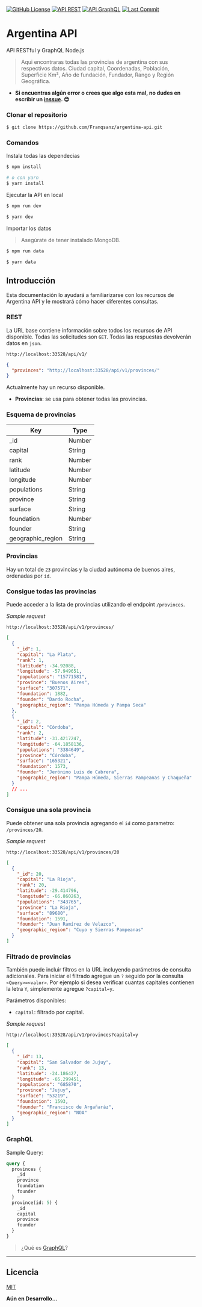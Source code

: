 [![GitHub License](https://img.shields.io/badge/license-MIT-blue.svg)](LICENSE)
[![API REST](https://img.shields.io/badge/API-REST-yellow.svg)]()
[![API GraphQL](https://img.shields.io/badge/API-GraphQL-ff69b4.svg)](https://graphql.org/)
[![Last Commit](https://img.shields.io/github/last-commit/Franqsanz/argentina-api)](https://github.com/Franqsanz/argentina-api/)

# Argentina API

API RESTful y GraphQL Node.js

> Aqui encontraras todas las provincias de argentina con sus respectivos datos. Ciudad capital, Coordenadas, Población, Superficie Km², Año de fundación, Fundador, Rango y Región Geográfica.

- **Si encuentras algún error o crees que algo esta mal, no dudes en escribir un [inssue](https://github.com/Franqsanz/argentina-api/issues). 😊**

### Clonar el repositorio

```sh
$ git clone https://github.com/Franqsanz/argentina-api.git
```

### Comandos

Instala todas las dependecias

```sh
$ npm install

# o con yarn
$ yarn install
```

Ejecutar la API en local

```sh
$ npm run dev

$ yarn dev
```

Importar los datos

> Asegúrate de tener instalado MongoDB.

```sh
$ npm run data

$ yarn data
```

## Introducción

Esta documentación lo ayudará a familiarizarse con los recursos de Argentina API y le mostrará cómo hacer diferentes consultas.

### REST

La URL base contiene información sobre todos los recursos de API disponible. Todas las solicitudes son `GET`. Todas las respuestas devolverán datos en `json`.

```
http://localhost:33528/api/v1/
```

```json
{
  "provinces": "http://localhost:33528/api/v1/provinces/"
}
```

Actualmente hay un recurso disponible.

- **Provincias**: se usa para obtener todas las provincias.

### Esquema de provincias

| Key               | Type   |
| ----------------- | ------ |
| \_id              | Number |
| capital           | String |
| rank              | Number |
| latitude          | Number |
| longitude         | Number |
| populations       | String |
| province          | String |
| surface           | String |
| foundation        | Number |
| founder           | String |
| geographic_region | String |

### Provincias

Hay un total de `23` provincias y la ciudad autónoma de buenos aires, ordenadas por `id`.

### Consigue todas las provincias

Puede acceder a la lista de provincias utilizando el endpoint `/provinces`.

_Sample request_

```
http://localhost:33528/api/v1/provinces/
```

```json
[
  {
    "_id": 1,
    "capital": "La Plata",
    "rank": 1,
    "latitude": -34.92088,
    "longitude": -57.949651,
    "populations": "15771581",
    "province": "Buenos Aires",
    "surface": "307571",
    "foundation": 1882,
    "founder": "Dardo Rocha",
    "geographic_region": "Pampa Húmeda y Pampa Seca"
  },
  {
    "_id": 2,
    "capital": "Córdoba",
    "rank": 2,
    "latitude": -31.4217247,
    "longitude": -64.1858136,
    "populations": "3384649",
    "province": "Córdoba",
    "surface": "165321",
    "foundation": 1573,
    "founder": "Jerónimo Luis de Cabrera",
    "geographic_region": "Pampa Húmeda, Sierras Pampeanas y Chaqueña"
  }
  // ...
]
```

### Consigue una sola provincia

Puede obtener una sola provincia agregando el `id` como parametro: `/provinces/20`.

_Sample request_

```
http://localhost:33528/api/v1/provinces/20
```

```json
[
  {
    "_id": 20,
    "capital": "La Rioja",
    "rank": 20,
    "latitude": -29.414796,
    "longitude": -66.860263,
    "populations": "343765",
    "province": "La Rioja",
    "surface": "89680",
    "foundation": 1591,
    "founder": "Juan Ramírez de Velazco",
    "geographic_region": "Cuyo y Sierras Pampeanas"
  }
]
```

### Filtrado de provincias

También puede incluir filtros en la URL incluyendo parámetros de consulta adicionales. Para iniciar el filtrado agregue un `?` seguido por la consulta `<Query>=<valor>`. Por ejemplo si desea verificar cuantas capitales contienen la letra `Y`, simplemente agregue `?capital=y`.

Parámetros disponibles:

- `capital`: filtrado por capital.

_Sample request_

```
http://localhost:33528/api/v1/provinces?capital=y
```

```json
[
  {
    "_id": 13,
    "capital": "San Salvador de Jujuy",
    "rank": 13,
    "latitude": -24.186427,
    "longitude": -65.299451,
    "populations": "685870",
    "province": "Jujuy",
    "surface": "53219",
    "foundation": 1593,
    "founder": "Francisco de Argañaráz",
    "geographic_region": "NOA"
  }
]
```

### GraphQL

Sample Query:

```graphql
query {
  provinces {
    _id
    province
    foundation
    founder
  }
  province(id: 5) {
    _id
    capital
    province
    founder
  }
}
```

> ¿Qué es [GraphQL](https://graphql.org/learn/)?

---

<!-- - Puedes encontrar esta misma documentación en el [Sitio Web](https://provincesargentinaapi.netlify.app/#documentacion). -->

## Licencia

[MIT](LICENSE)

**Aún en Desarrollo...**
